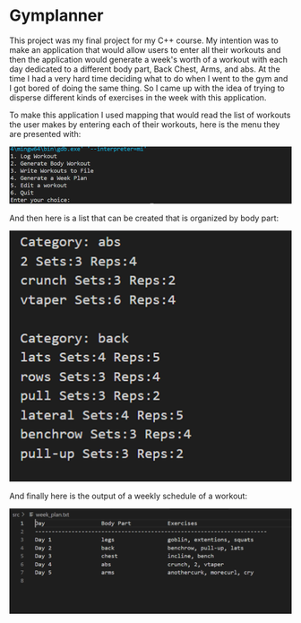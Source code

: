 # Gymplanner

This project was my final project for my C++ course. My intention was to make an application that would allow users to enter all their workouts and then the application would generate a week's worth of a workout with each day dedicated to a different body part, Back Chest, Arms, and abs. At the time I had a very hard time deciding what to do when I went to the gym and I got bored of doing the same thing. So I came up with the idea of trying to disperse different kinds of exercises in the week with this application. 

To make this application I used mapping that would read the list of workouts the user makes by entering each of their workouts, here is the menu they are presented with:


![alt text](https://github.com/rhowlader5750/Gymplanner/blob/main/images/terminal.png)


And then here is a list that can be created that is organized by body part:

![alt text](https://github.com/rhowlader5750/Gymplanner/blob/main/images/listofexcerise.png)


And finally here is the output of a weekly schedule of a workout:

![alt text](https://github.com/rhowlader5750/Gymplanner/blob/main/images/outputplan.png)
